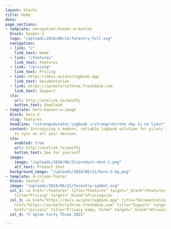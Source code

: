 ```yaml
---
layout: blocks
title: Home
date: 
page_sections:
- template: navigation-header-w-button
  block: header-2
  logo: "/uploads/2018/06/21/forestry-full.svg"
  navigation:
  - link: "/"
    link_text: Home
  - link: "/features"
    link_text: Features
  - link: "/pricing"
    link_text: Pricing
  - link: https://docs.aviatorlogbook.app
    link_text: Documentation
  - link: https://spreefortythree.freshdesk.com
    link_text: Support
  cta:
    url: http://onelink.to/aeuf5j
    button_text: Download
- template: hero-banner-w-image
  block: hero-2
  slug: features
  headline: "<strong>Aviator Logbook </strong><br>the sky is no limit"
  content: Introducing a modern, reliable logbook solution for pilots that's always
    in sync on all your devices.
  cta:
    enabled: true
    url: http://onelink.to/aeuf5j
    button_text: See for yourself
  image:
    image: "/uploads/2018/06/21/product-shot-1.png"
    alt_text: Product Shot
  background_image: "/uploads/2018/06/21/hero-2-bg.png"
- template: 4-column-footer
  block: footer-2
  image: "/uploads/2018/06/21/forestry-symbol.svg"
  col_2: <a href="/features" title="Features" target="_blank">Features</a><br><a href="/pricing"
    title="Pricing" target="_blank">Pricing</a>
  col_3: <a href="https://docs.aviatorlogbook.app" title="Documentation" target="_blank">Documentation</a><br><a
    href="https://spreefortythree.freshdesk.com" title="Support" target="_blank">Support</a><br><a
    href="/privacy" title="Privacy &amp; Terms" target="_blank">Privacy &amp; Terms</a>
  col_4: "© Spree Forty Three 2021"

---
```

